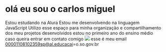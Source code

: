# olá eu sou o carlos miguel
Estou estudando na Alura 
Estou me desenvolvendo na linguagem JavaScript
Utilizo esse espaço para minha organização e compartilhamento dos meu projetos desenvolvidos
estou no primeiro ano do ensino médio 
caso queira entrar em contato comigo ![](https://3.bp.blogspot.com/-ifFbyPuWOyo/T_ZUeo7XifI/AAAAAAAABcA/PQMMPj58wcQ/s1600/caixa+de+correio2.png) 
esse é meu email 00001108102359sp@al.educacai=o.so.gov.br
